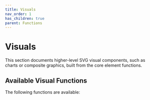 ```yaml
---
title: Visuals
nav_order: 1
has_children: true
parent: Functions
---
```


# Visuals

This section documents higher-level SVG visual components, such as charts or composite graphics, built from the core element functions.

## Available Visual Functions

The following functions are available: